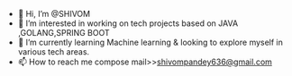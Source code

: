 - 👋 Hi, I’m @SHIVOM
- 👀 I’m interested in working on tech projects based on JAVA ,GOLANG,SPRING BOOT 
- 🌱 I’m currently learning Machine learning & looking to explore myself in various tech areas.
- 📫 How to reach me compose mail>>shivompandey636@gmail.com

<!---
WEBSHIVOM/WEBSHIVOM is a ✨ special ✨ repository because its `README.md` (this file) appears on your GitHub profile.
You can click the Preview link to take a look at your changes.
--->
